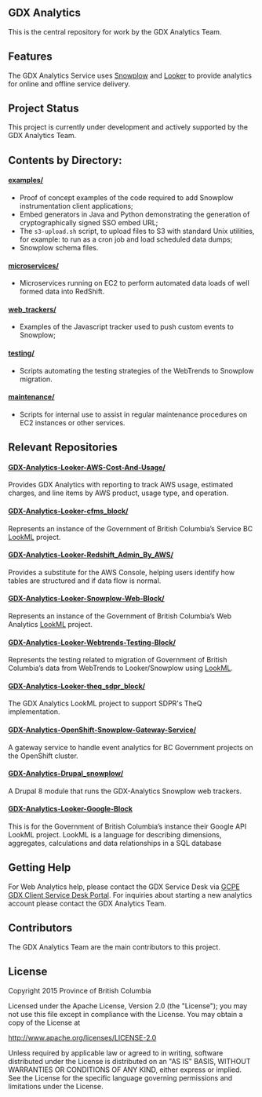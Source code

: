 ## GDX Analytics

This is the central repository for work by the GDX Analytics Team. 

## Features

The GDX Analytics Service uses [Snowplow](http://snowplowanalytics.com/) and [Looker](http://looker.com/) to provide analytics for online and offline service delivery. 

## Project Status

This project is currently under development and actively supported by the GDX Analytics Team.

## Contents by Directory:

#### [examples/](./examples/)

- Proof of concept examples of the code required to add Snowplow instrumentation client applications;
- Embed generators in Java and Python demonstrating the generation of cryptographically signed SSO embed URL;
- The `s3-upload.sh` script, to upload files to S3 with standard Unix utilities, for example: to run as a cron job and load scheduled data dumps;
- Snowplow schema files.

#### [microservices/](./microservices/)

- Microservices running on EC2 to perform automated data loads of well formed data into RedShift.

#### [web_trackers/](./web_trackers)

- Examples of the Javascript tracker used to push custom events to Snowplow;

#### [testing/](./testing/)

- Scripts automating the testing strategies of the WebTrends to Snowplow migration.

#### [maintenance/](./maintenance/)

- Scripts for internal use to assist in regular maintenance procedures on EC2 instances or other services.

## Relevant Repositories

#### [GDX-Analytics-Looker-AWS-Cost-And-Usage/](https://github.com/bcgov/GDX-Analytics-Looker-AWS-Cost-And-Usage)

Provides GDX Analytics with reporting to track AWS usage, estimated charges, and line items by AWS product, usage type, and operation.

#### [GDX-Analytics-Looker-cfms_block/](https://github.com/bcgov/GDX-Analytics-Looker-cfms_block)

Represents an instance of the Government of British Columbia’s Service BC [LookML](https://docs.looker.com/data-modeling/learning-lookml/what-is-lookml) project.

#### [GDX-Analytics-Looker-Redshift_Admin_By_AWS/](https://github.com/bcgov/GDX-Analytics-Looker-Redshift_Admin_By_AWS)

Provides a substitute for the AWS Console, helping users identify how tables are structured and if data flow is normal.

#### [GDX-Analytics-Looker-Snowplow-Web-Block/](https://github.com/bcgov/GDX-Analytics-Looker-Snowplow-Web-Block)

Represents an instance of the Government of British Columbia’s Web Analytics [LookML](https://docs.looker.com/data-modeling/learning-lookml/what-is-lookml) project.

#### [GDX-Analytics-Looker-Webtrends-Testing-Block/](https://github.com/bcgov/GDX-Analytics-Looker-Webtrends-Testing-Block)

Represents the testing related to migration of Government of British Columbia’s data from WebTrends to Looker/Snowplow using [LookML](https://docs.looker.com/data-modeling/learning-lookml/what-is-lookml).

#### [GDX-Analytics-Looker-theq_sdpr_block/](https://github.com/bcgov/GDX-Analytics-Looker-theq_sdpr_block)

The GDX Analytics LookML project to support SDPR's TheQ implementation.

#### [GDX-Analytics-OpenShift-Snowplow-Gateway-Service/](https://github.com/bcgov/GDX-Analytics-OpenShift-Snowplow-Gateway-Service)

A gateway service to handle event analytics for BC Government projects on the OpenShift cluster.

#### [GDX-Analytics-Drupal_snowplow/](https://github.com/bcgov/GDX-Analytics-Drupal-Snowplow)

A Drupal 8 module that runs the GDX-Analytics Snowplow web trackers.

#### [GDX-Analytics-Looker-Google-Block](https://github.com/bcgov/GDX-Analytics-Looker-Google-Block)

This is for the Government of British Columbia’s instance their Google API LookML project. LookML is a language for describing dimensions, aggregates, calculations and data relationships in a SQL database

## Getting Help

For Web Analytics help, please contact the GDX Service Desk via [GCPE GDX Client Service Desk Portal](https://apps.gcpe.gov.bc.ca/jira/servicedesk/customer/portal/9). For inquiries about starting a new analytics account please contact the GDX Analytics Team.

## Contributors

The GDX Analytics Team are the main contributors to this project.

## License

Copyright 2015 Province of British Columbia

Licensed under the Apache License, Version 2.0 (the "License");
you may not use this file except in compliance with the License.
You may obtain a copy of the License at

   http://www.apache.org/licenses/LICENSE-2.0

Unless required by applicable law or agreed to in writing, software
distributed under the License is distributed on an "AS IS" BASIS,
WITHOUT WARRANTIES OR CONDITIONS OF ANY KIND, either express or implied.
See the License for the specific language governing permissions and limitations under the License.
